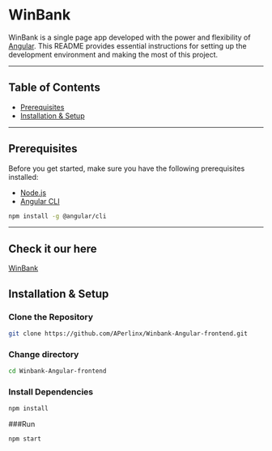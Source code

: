 # WinBank

WinBank is a single page app developed with the power and flexibility of [Angular](https://angular.io/). This README provides essential instructions for setting up the development environment and making the most of this project.


---

## Table of Contents

- [Prerequisites](#prerequisites)
- [Installation & Setup](#installation--setup)

---

## Prerequisites

Before you get started, make sure you have the following prerequisites installed:

- [Node.js](https://nodejs.org/)
- [Angular CLI](https://cli.angular.io/)
```bash
npm install -g @angular/cli
```

---

## Check it our here
[WinBank](https://aperlinx.github.io/Winbank-Angular-frontend/ "Link to the web app")

## Installation & Setup

### Clone the Repository

```bash
git clone https://github.com/APerlinx/Winbank-Angular-frontend.git 
```

### Change directory

```bash
cd Winbank-Angular-frontend
```

### Install Dependencies

```bash
npm install
```

###Run

```bash
npm start
```

